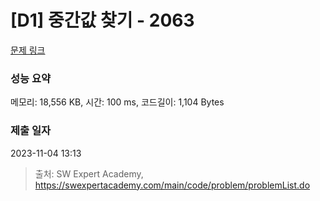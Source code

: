 # [D1] 중간값 찾기 - 2063 

[문제 링크](https://swexpertacademy.com/main/code/problem/problemDetail.do?contestProbId=AV5QPsXKA2UDFAUq) 

### 성능 요약

메모리: 18,556 KB, 시간: 100 ms, 코드길이: 1,104 Bytes

### 제출 일자

2023-11-04 13:13



> 출처: SW Expert Academy, https://swexpertacademy.com/main/code/problem/problemList.do